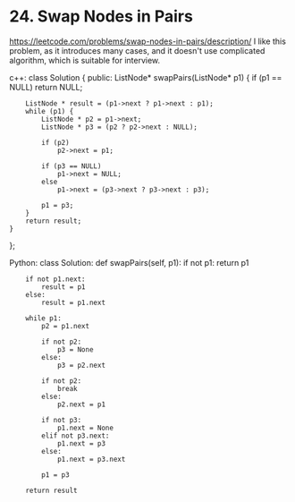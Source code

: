 # 24. Swap Nodes in Pairs
https://leetcode.com/problems/swap-nodes-in-pairs/description/
I like this problem, as it introduces many cases, and it doesn't use complicated algorithm, which is suitable for interview.

c++:
class Solution {
public:
	ListNode* swapPairs(ListNode* p1) {
		if (p1 == NULL)
			return NULL;

		ListNode * result = (p1->next ? p1->next : p1);
		while (p1) {
			ListNode * p2 = p1->next;
			ListNode * p3 = (p2 ? p2->next : NULL);

			if (p2)
				p2->next = p1;

			if (p3 == NULL)
				p1->next = NULL;
			else
				p1->next = (p3->next ? p3->next : p3);

			p1 = p3;
		}
		return result;
	}
};

Python:
class Solution:
    def swapPairs(self, p1):
        if not p1:
            return p1
        
        if not p1.next:
            result = p1
        else:
            result = p1.next

        while p1:
            p2 = p1.next

            if not p2:
                p3 = None
            else:
                p3 = p2.next

            if not p2:
                break
            else:
                p2.next = p1

            if not p3:
                p1.next = None
            elif not p3.next:
                p1.next = p3
            else:
                p1.next = p3.next

            p1 = p3

        return result
